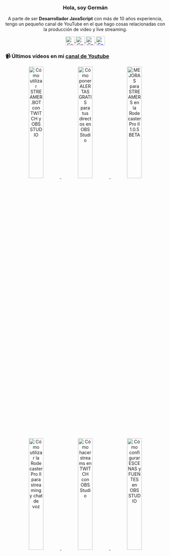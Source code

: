 <p align="center" width="300">
   <h3 align="center">Hola, soy Germán</h3>
</p>

<p align="center">A parte de ser <strong>Desarrollador JavaScript</strong> con más de 10 años experiencia, tengo un pequeño canal de YouTube en el que hago cosas relacionadas con la producción de video y live streaming.</p>

<p align="center">
  <a href="https://youtube.com/@germix" target="blank">
    <img align="center" src="https://cdn.jsdelivr.net/npm/simple-icons@3.0.1/icons/youtube.svg" alt="Germix" height="28px" width="28px" style="color: purple" />
  </a>
  <a href="https://instagram.com/germix_tv" target="blank">
    <img align="center" src="https://cdn.jsdelivr.net/npm/simple-icons@3.0.1/icons/instagram.svg" alt="Germix" height="28px" width="28px" style="color: purple" />
  </a>
  <a href="https://twitch.tv/germix_tv" target="blank">
    <img align="center" src="https://cdn.jsdelivr.net/npm/simple-icons@3.0.1/icons/twitch.svg" alt="Germix" height="28px" width="28px" style="color: purple" />
  </a>
  <a href="https://twitter.com/germix_tv" target="blank">
    <img align="center" src="https://cdn.jsdelivr.net/npm/simple-icons@3.0.1/icons/twitter.svg" alt="Germix" height="28px" width="28px" style="color: blue" />
  </a>
</p>

### 📹 Últimos vídeos en mi [canal de Youtube](https://youtube.com/@germix?sub_confirmation=1)
<p align="center">

  <a href='https://youtu.be/2AilFoiYnlc' target='_blank'>
  <img width='30%' src='https://img.youtube.com/vi/2AilFoiYnlc/mqdefault.jpg' alt='Cómo utilizar STREAMER.BOT con TWITCH y OBS STUDIO' />
  </a>
  <a href='https://youtu.be/3EUPLZjGjkY' target='_blank'>
  <img width='30%' src='https://img.youtube.com/vi/3EUPLZjGjkY/mqdefault.jpg' alt='Cómo poner ALERTAS GRATIS para tus directos en OBS Studio' />
  </a>
  <a href='https://youtu.be/3mLzME7gODA' target='_blank'>
  <img width='30%' src='https://img.youtube.com/vi/3mLzME7gODA/mqdefault.jpg' alt='MEJORAS para STREAMERS en la Rodecaster Pro II 1.0.5 BETA' />
  </a>
  <a href='https://youtu.be/8784wBhHpVo' target='_blank'>
  <img width='30%' src='https://img.youtube.com/vi/8784wBhHpVo/mqdefault.jpg' alt='Cómo utilizar la Rodecaster Pro II para streaming y chat de voz' />
  </a>
  <a href='https://youtu.be/L-Fe5wee3uM' target='_blank'>
  <img width='30%' src='https://img.youtube.com/vi/L-Fe5wee3uM/mqdefault.jpg' alt='Cómo hacer streams en TWITCH con OBS Studio' />
  </a>
  <a href='https://youtu.be/TjLFIa8oTSs' target='_blank'>
  <img width='30%' src='https://img.youtube.com/vi/TjLFIa8oTSs/mqdefault.jpg' alt='Cómo configurar ESCENAS y FUENTES en OBS STUDIO' />
  </a>
</p>